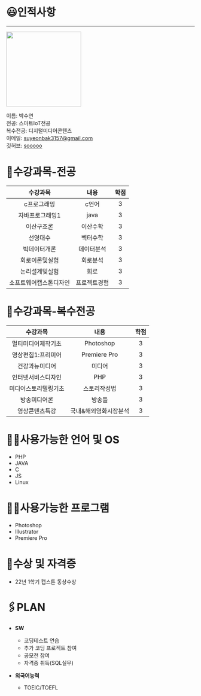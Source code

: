 # 😃인적사항   
***

<image src = sooooo.jpg height=200 width=200>  

  
  이름: 박수연   
  전공: 스마트IoT전공   
  복수전공: 디지털미디어콘텐츠   
  이메일: suyeonbak3157@gmail.com    
  깃허브: [sooooo](https://github.com/suyeonbak/github)
  
# 📑수강과목-전공     
  
  |**수강과목**|**내용**|**학점**|      
  |:---:|:---:|:---:|      
  |c프로그래밍|c언어|3|       
  |자바프로그래밍1|java|3|    
  |이산구조론|이산수학|3|    
  |선영대수|벡터수학|3|    
  |빅데이터개론|데이터분석|3|     
  |회로이론및실험|회로분석|3|    
  |논리설계및실험|회로|3|    
  |소프트웨어캡스톤디자인|프로젝트경험|3|     
 
    
# 📖수강과목-복수전공
  
  |**수강과목**|**내용**|**학점**|    
  |:---:|:---:|:---:|
  |멀티미디어제작기초|Photoshop|3|  
  |영상편집1:프리미어|Premiere Pro|3|
  |건강과뉴미디어|미디어|3|
  |인터넷서비스디자인|PHP|3|
  |미디어스토리텔링기초|스토리작성법|3|
  |방송미디어론|방송틀|3|
  |영상콘텐츠특강|국내&해외영화시장분석|3|
  
# 👩‍💻사용가능한 언어 및 OS

  - PHP
  - JAVA   
  - C   
  - JS   
  - Linux
  
# 👩‍💻사용가능한 프로그램

  - Photoshop
  - Illustrator
  - Premiere Pro   
  
# 🏅수상 및 자격증
     
  - 22년 1학기 캡스톤 동상수상   
  
  
# 🖇PLAN
  
 - **SW**    
    - 코딩테스트 연습     
    - 추가 코딩 프로젝트 참여    
    - 공모전 참여
    - 자격증 취득(SQL실무)
  
 - **외국어능력**        
    - TOEIC/TOEFL  

  
